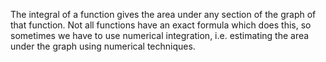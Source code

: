 The integral of a function gives the area under any section of the graph
of that function. Not all functions have an exact formula which does
this, so sometimes we have to use numerical integration, i.e. estimating
the area under the graph using numerical techniques.
